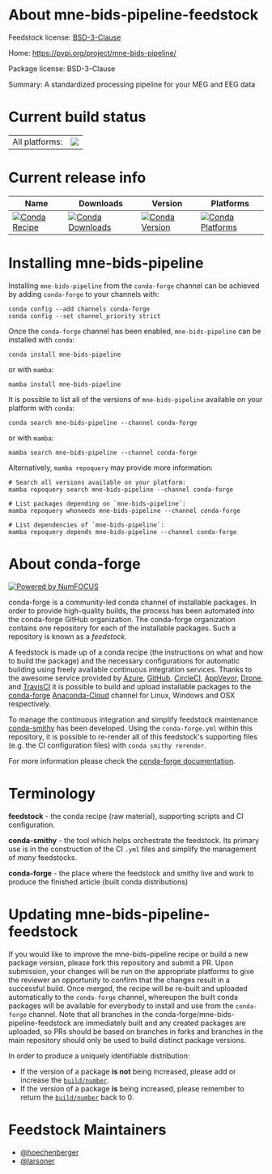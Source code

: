 About mne-bids-pipeline-feedstock
=================================

Feedstock license: [BSD-3-Clause](https://github.com/conda-forge/mne-bids-pipeline-feedstock/blob/main/LICENSE.txt)

Home: https://pypi.org/project/mne-bids-pipeline/

Package license: BSD-3-Clause

Summary: A standardized processing pipeline for your MEG and EEG data

Current build status
====================


<table><tr><td>All platforms:</td>
    <td>
      <a href="https://dev.azure.com/conda-forge/feedstock-builds/_build/latest?definitionId=18205&branchName=main">
        <img src="https://dev.azure.com/conda-forge/feedstock-builds/_apis/build/status/mne-bids-pipeline-feedstock?branchName=main">
      </a>
    </td>
  </tr>
</table>

Current release info
====================

| Name | Downloads | Version | Platforms |
| --- | --- | --- | --- |
| [![Conda Recipe](https://img.shields.io/badge/recipe-mne--bids--pipeline-green.svg)](https://anaconda.org/conda-forge/mne-bids-pipeline) | [![Conda Downloads](https://img.shields.io/conda/dn/conda-forge/mne-bids-pipeline.svg)](https://anaconda.org/conda-forge/mne-bids-pipeline) | [![Conda Version](https://img.shields.io/conda/vn/conda-forge/mne-bids-pipeline.svg)](https://anaconda.org/conda-forge/mne-bids-pipeline) | [![Conda Platforms](https://img.shields.io/conda/pn/conda-forge/mne-bids-pipeline.svg)](https://anaconda.org/conda-forge/mne-bids-pipeline) |

Installing mne-bids-pipeline
============================

Installing `mne-bids-pipeline` from the `conda-forge` channel can be achieved by adding `conda-forge` to your channels with:

```
conda config --add channels conda-forge
conda config --set channel_priority strict
```

Once the `conda-forge` channel has been enabled, `mne-bids-pipeline` can be installed with `conda`:

```
conda install mne-bids-pipeline
```

or with `mamba`:

```
mamba install mne-bids-pipeline
```

It is possible to list all of the versions of `mne-bids-pipeline` available on your platform with `conda`:

```
conda search mne-bids-pipeline --channel conda-forge
```

or with `mamba`:

```
mamba search mne-bids-pipeline --channel conda-forge
```

Alternatively, `mamba repoquery` may provide more information:

```
# Search all versions available on your platform:
mamba repoquery search mne-bids-pipeline --channel conda-forge

# List packages depending on `mne-bids-pipeline`:
mamba repoquery whoneeds mne-bids-pipeline --channel conda-forge

# List dependencies of `mne-bids-pipeline`:
mamba repoquery depends mne-bids-pipeline --channel conda-forge
```


About conda-forge
=================

[![Powered by
NumFOCUS](https://img.shields.io/badge/powered%20by-NumFOCUS-orange.svg?style=flat&colorA=E1523D&colorB=007D8A)](https://numfocus.org)

conda-forge is a community-led conda channel of installable packages.
In order to provide high-quality builds, the process has been automated into the
conda-forge GitHub organization. The conda-forge organization contains one repository
for each of the installable packages. Such a repository is known as a *feedstock*.

A feedstock is made up of a conda recipe (the instructions on what and how to build
the package) and the necessary configurations for automatic building using freely
available continuous integration services. Thanks to the awesome service provided by
[Azure](https://azure.microsoft.com/en-us/services/devops/), [GitHub](https://github.com/),
[CircleCI](https://circleci.com/), [AppVeyor](https://www.appveyor.com/),
[Drone](https://cloud.drone.io/welcome), and [TravisCI](https://travis-ci.com/)
it is possible to build and upload installable packages to the
[conda-forge](https://anaconda.org/conda-forge) [Anaconda-Cloud](https://anaconda.org/)
channel for Linux, Windows and OSX respectively.

To manage the continuous integration and simplify feedstock maintenance
[conda-smithy](https://github.com/conda-forge/conda-smithy) has been developed.
Using the ``conda-forge.yml`` within this repository, it is possible to re-render all of
this feedstock's supporting files (e.g. the CI configuration files) with ``conda smithy rerender``.

For more information please check the [conda-forge documentation](https://conda-forge.org/docs/).

Terminology
===========

**feedstock** - the conda recipe (raw material), supporting scripts and CI configuration.

**conda-smithy** - the tool which helps orchestrate the feedstock.
                   Its primary use is in the construction of the CI ``.yml`` files
                   and simplify the management of *many* feedstocks.

**conda-forge** - the place where the feedstock and smithy live and work to
                  produce the finished article (built conda distributions)


Updating mne-bids-pipeline-feedstock
====================================

If you would like to improve the mne-bids-pipeline recipe or build a new
package version, please fork this repository and submit a PR. Upon submission,
your changes will be run on the appropriate platforms to give the reviewer an
opportunity to confirm that the changes result in a successful build. Once
merged, the recipe will be re-built and uploaded automatically to the
`conda-forge` channel, whereupon the built conda packages will be available for
everybody to install and use from the `conda-forge` channel.
Note that all branches in the conda-forge/mne-bids-pipeline-feedstock are
immediately built and any created packages are uploaded, so PRs should be based
on branches in forks and branches in the main repository should only be used to
build distinct package versions.

In order to produce a uniquely identifiable distribution:
 * If the version of a package **is not** being increased, please add or increase
   the [``build/number``](https://docs.conda.io/projects/conda-build/en/latest/resources/define-metadata.html#build-number-and-string).
 * If the version of a package **is** being increased, please remember to return
   the [``build/number``](https://docs.conda.io/projects/conda-build/en/latest/resources/define-metadata.html#build-number-and-string)
   back to 0.

Feedstock Maintainers
=====================

* [@hoechenberger](https://github.com/hoechenberger/)
* [@larsoner](https://github.com/larsoner/)

